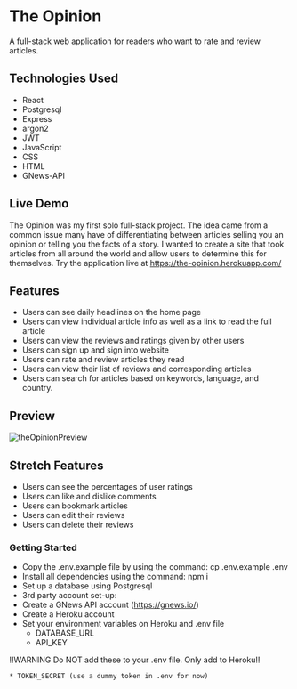 # The Opinion

A full-stack web application for readers who want to rate and review articles.

## Technologies Used

-	React
-	Postgresql
-	Express
-	argon2
-	JWT
-	JavaScript
-	CSS
-	HTML
-	GNews-API

## Live Demo

The Opinion was my first solo full-stack project. The idea came from a common issue many have of differentiating between articles selling you an opinion or telling you the facts of a story. I wanted to create a site that took articles from all around the world and allow users to determine this for themselves.
Try the application live at https://the-opinion.herokuapp.com/

## Features

- Users can see daily headlines on the home page
- Users can view individual article info as well as a link to read the full article
- Users can view the reviews and ratings given by other users
- Users can sign up and sign into website
- Users can rate and review articles they read
- Users can view their list of reviews and corresponding articles
- Users can search for articles based on keywords, language, and country.

## Preview

 ![theOpinionPreview](https://user-images.githubusercontent.com/99702540/174905534-2d5ae3da-1c42-4066-90bd-424cee452123.gif)


## Stretch Features

- Users can see the percentages of user ratings
- Users can like and dislike comments
- Users can bookmark articles
- Users can edit their reviews
- Users can delete their reviews

### Getting Started

*	Copy the .env.example file by using the command: cp .env.example .env
*	Install all dependencies using the command: npm i
*	Set up a database using Postgresql
*	3rd party account set-up:
  * Create a GNews API account (https://gnews.io/)
  * Create a Heroku account
  * Set your environment variables on Heroku and .env file
    * DATABASE_URL
    * API_KEY

!!WARNING Do NOT add these to your .env file. Only add to Heroku!!

    * TOKEN_SECRET (use a dummy token in .env for now)

